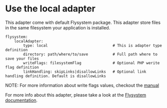 # Use the local adapter

This adapter come with default Flysystem package. This adapter store files in the same filesystem your application is installed.

```neon
flysystem:
    localAdapter:
        type: local                             # This is adapter type definition
        directory: path/where/to/save           # Full path where to save your files
        writeFlags: filesystemFlag              # Optional PHP werite flag definition
        linkHandling: skipLinks|disallowLinks   # Optional link handling definition. Default is disallowLinks
```

NOTE: For more information about write flags values, checkout the [manual](http://php.net/manual/en/filesystem.constants.php)

For more info about this adapter, please take a look at the [Flysystem documentation](http://flysystem.thephpleague.com/adapter/local/).
